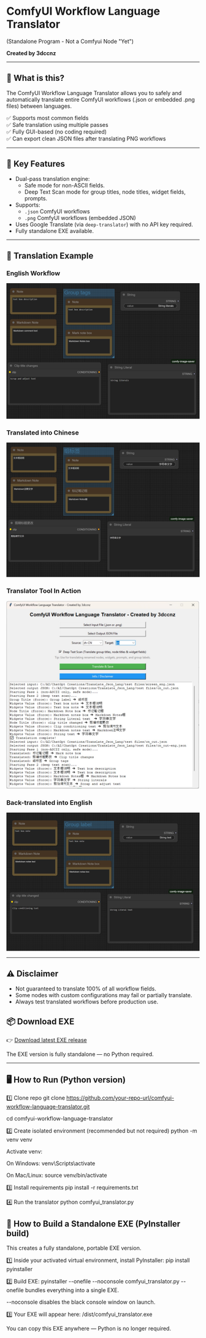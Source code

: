 # ComfyUI Workflow Language Translator 
(Standalone Program - Not a Comfyui Node "Yet")

**Created by 3dccnz** 

---

## 🚀 What is this?

The ComfyUI Workflow Language Translator allows you to safely and automatically translate entire ComfyUI workflows (.json or embedded .png files) between languages.

✅ Supports most common fields  
✅ Safe translation using multiple passes  
✅ Fully GUI-based (no coding required)  
✅ Can export clean JSON files after translating PNG workflows

---

## 🔧 Key Features

- Dual-pass translation engine:
  - Safe mode for non-ASCII fields.
  - Deep Text Scan mode for group titles, node titles, widget fields, prompts.
- Supports:
  - `.json` ComfyUI workflows
  - `.png` ComfyUI workflows (embedded JSON)
- Uses Google Translate (via `deep-translator`) with no API key required.
- Fully standalone EXE available.

---

## 📸 Translation Example

### English Workflow

![English Workflow](screenshots/01_eng_workflow.png)

### Translated into Chinese

![Chinese Workflow](screenshots/03_cn_workflow.png)

### Translator Tool In Action

![Translator GUI](screenshots/02_translator_gui.jpg)

### Back-translated into English

![Back to English](screenshots/04_back_to_eng.png)

---

## ⚠ Disclaimer

- Not guaranteed to translate 100% of all workflow fields.
- Some nodes with custom configurations may fail or partially translate.
- Always test translated workflows before production use.


## 📦 Download EXE

👉 [Download latest EXE release](https://github.com/3dccnz/comfyui-workflow-language-translator/releases/latest)

The EXE version is fully standalone — no Python required.

---

## 🖥 How to Run (Python version)

1️⃣ Clone repo
git clone https://github.com/your-repo-url/comfyui-workflow-language-translator.git

cd comfyui-workflow-language-translator

2️⃣ Create isolated environment (recommended but not required)
python -m venv venv

Activate venv:

On Windows:
venv\Scripts\activate

On Mac/Linux:
source venv/bin/activate

3️⃣ Install requirements
pip install -r requirements.txt

4️⃣ Run the translator
python comfyui_translator.py

## 🔨 How to Build a Standalone EXE (PyInstaller build)
This creates a fully standalone, portable EXE version.

1️⃣ Inside your activated virtual environment, install PyInstaller:
pip install pyinstaller

2️⃣ Build EXE:
pyinstaller --onefile --noconsole comfyui_translator.py
--onefile bundles everything into a single EXE.

--noconsole disables the black console window on launch.

3️⃣ Your EXE will appear here:
/dist/comfyui_translator.exe

You can copy this EXE anywhere — Python is no longer required.
